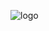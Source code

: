 ![logo](https://user-images.githubusercontent.com/44665306/65037771-af1b7700-d94e-11e9-92a9-c98937cbc8a6.png)

